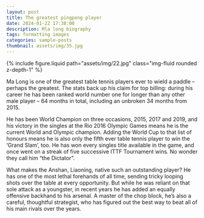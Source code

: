 ```yaml
---
layout: post
title: The greatest pingpong player
date: 2024-01-22 17:38:00
description: Mla long biography
tags: formatting images
categories: sample-posts
thumbnail: assets/img/35.jpg
---
```



<div class="row mt-3">
    <div class="col-sm mt-3 mt-md-0">
        {% include figure.liquid path="assets/img/22.jpg" class="img-fluid rounded z-depth-1" %}
    </div>
</div>
<p>
Ma Long is one of the greatest table tennis players ever to wield a paddle – perhaps the greatest. The stats back up his claim for top billing: during his career he has been ranked world number one for longer than any other male player – 64 months in total, including an unbroken 34 months from 2015.

He has been World Champion on three occasions, 2015, 2017 and 2019, and his victory in the singles at the Rio 2016 Olympic Games means he is the current World and Olympic champion. Adding the World Cup to that list of honours means he is also only the fifth ever table tennis player to win the ‘Grand Slam’, too. He has won every singles title available in the game, and once went on a streak of five successive ITTF Tournament wins. No wonder they call him “the Dictator”.

What makes the Anshan, Liaoning, native such an outstanding player? He has one of the most lethal forehands of all time, sending tricky looping shots over the table at every opportunity. But while he was reliant on that sole attack as a youngster, in recent years he has added an equally offensive backhand to his arsenal. A master of the chop block, he’s also a careful, thoughtful strategist, who has figured out the best way to beat all of his main rivals over the years.
</p>

